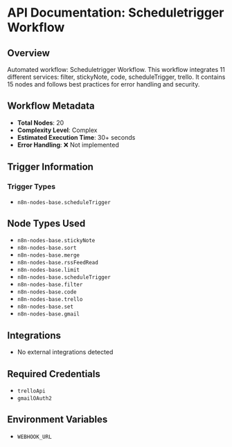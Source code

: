 # API Documentation: Scheduletrigger Workflow

## Overview
Automated workflow: Scheduletrigger Workflow. This workflow integrates 11 different services: filter, stickyNote, code, scheduleTrigger, trello. It contains 15 nodes and follows best practices for error handling and security.

## Workflow Metadata
- **Total Nodes**: 20
- **Complexity Level**: Complex
- **Estimated Execution Time**: 30+ seconds
- **Error Handling**: ❌ Not implemented

## Trigger Information
### Trigger Types
- `n8n-nodes-base.scheduleTrigger`

## Node Types Used
- `n8n-nodes-base.stickyNote`
- `n8n-nodes-base.sort`
- `n8n-nodes-base.merge`
- `n8n-nodes-base.rssFeedRead`
- `n8n-nodes-base.limit`
- `n8n-nodes-base.scheduleTrigger`
- `n8n-nodes-base.filter`
- `n8n-nodes-base.code`
- `n8n-nodes-base.trello`
- `n8n-nodes-base.set`
- `n8n-nodes-base.gmail`

## Integrations
- No external integrations detected

## Required Credentials
- `trelloApi`
- `gmailOAuth2`

## Environment Variables
- `WEBHOOK_URL`
